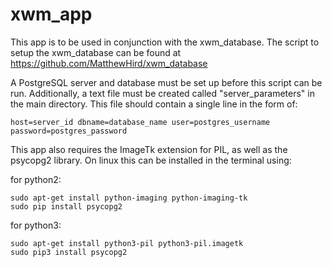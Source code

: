 # xwm_app

This app is to be used in conjunction with the xwm_database. The script to setup the xwm_database can be found at https://github.com/MatthewHird/xwm_database

A PostgreSQL server and database must be set up before this script can be run. Additionally, a text file must be created called "server_parameters" in the main directory. This file should contain a single line in the form of:

    host=server_id dbname=database_name user=postgres_username password=postgres_password

This app also requires the ImageTk extension for PIL, as well as the psycopg2 library. On linux this can be installed in the terminal using:
  
for python2:
  
    sudo apt-get install python-imaging python-imaging-tk
    sudo pip install psycopg2
  
for python3:
  
    sudo apt-get install python3-pil python3-pil.imagetk
    sudo pip3 install psycopg2
